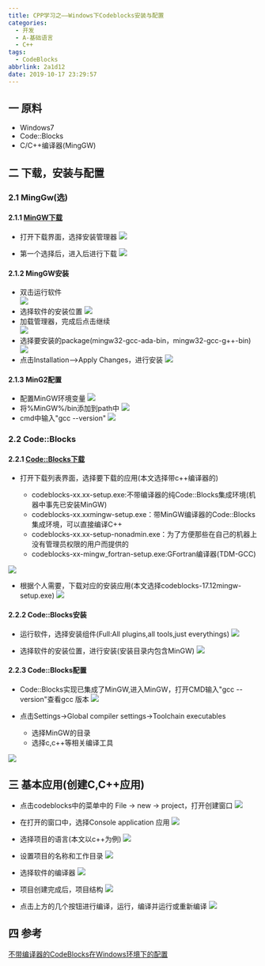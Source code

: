 ```yaml
---
title: CPP学习之——Windows下Codeblocks安装与配置
categories:
  - 开发
  - A-基础语言
  - C++
tags:
  - CodeBlocks
abbrlink: 2a1d12
date: 2019-10-17 23:29:57
---
```

## 一 原料
* Windows7
* Code::Blocks
* C/C++编译器(MingGW)

<!--more-->

## 二 下载，安装与配置

### 2.1 MingGw(选)

#### 2.1.1 [MinGW下载][1]
* 打开下载界面，选择安装管理器
![][2]

* 第一个选择后，进入后进行下载
![][3]

#### 2.1.2 MingGW安装
* 双击运行软件  	
![][4]
* 选择软件的安装位置 
![][5]
* 加载管理器，完成后点击继续   
![][6]
* 选择要安装的package(mingw32-gcc-ada-bin，mingw32-gcc-g++-bin)
![][7]
* 点击Installation——>Apply Changes，进行安装
![][8]

#### 2.1.3 MinG2配置
* 配置MinGW环境变量 
![][9]
* 将%MinGW%/bin添加到path中
![][10]
* cmd中输入"gcc --version" 
![][11]

### 2.2 Code::Blocks

#### 2.2.1 [Code::Blocks下载][12]
* 打开下载列表界面，选择要下载的应用(本文选择带c++编译器的)
	
	-  codeblocks-xx.xx-setup.exe:不带编译器的纯Code::Blocks集成环境(机器中事先已安装MinGW)
	-  codeblocks-xx.xxmingw-setup.exe：带MinGW编译器的Code::Blocks集成环境，可以直接编译C++
	-  codeblocks-xx.xx-setup-nonadmin.exe：为了方便那些在自己的机器上没有管理员权限的用户而提供的
	-  codeblocks-xx-mingw_fortran-setup.exe:GFortran编译器(TDM-GCC)


![][13]

* 根据个人需要，下载对应的安装应用(本文选择codeblocks-17.12mingw-setup.exe)
![][14]

#### 2.2.2 Code::Blocks安装
* 运行软件，选择安装组件(Full:All plugins,all tools,just everythings)
![][15]

* 选择软件的安装位置，进行安装(安装目录内包含MinGW)
![][16]

#### 2.2.3 Code::Blocks配置
* Code::Blocks实现已集成了MinGW,进入MinGW，打开CMD输入"gcc --version"查看gcc 版本
![][17]

* 点击Settings->Global compiler settings->Toolchain executables

	- 选择MinGW的目录
	- 选择c,c++等相关编译工具

![][18]

## 三 基本应用(创建C,C++应用)

* 点击codeblocks中的菜单中的 File -> new -> project，打开创建窗口 
![][19]

* 在打开的窗口中，选择Console application 应用
![][20]

* 选择项目的语言(本文以c++为例)
![][21]

* 设置项目的名称和工作目录
![][22]
* 选择软件的编译器
![][23]
* 项目创建完成后，项目结构
![][24]
* 点击上方的几个按钮进行编译，运行，编译并运行或重新编译
![][25]


## 四 参考
[不带编译器的CodeBlocks在Windows环境下的配置][26]




[1]: https://osdn.net/projects/mingw/releases/
[2]: https://cdn.staticaly.com/gh/PGzxc/CDN/master/blog-image/cpp-mingw-download-list.png
[3]: https://cdn.staticaly.com/gh/PGzxc/CDN/master/blog-image/cpp-mingw-download.png
[4]: https://cdn.staticaly.com/gh/PGzxc/CDN/master/blog-image/cpp-mingw-install-accept.png
[5]: https://cdn.staticaly.com/gh/PGzxc/CDN/master/blog-image/cpp-mingw-install-position.png
[6]: https://cdn.staticaly.com/gh/PGzxc/CDN/master/blog-image/cpp-mingw-install-position.png
[7]: https://cdn.staticaly.com/gh/PGzxc/CDN/master/blog-image/cpp-mingw-install-choice.png
[8]: https://cdn.staticaly.com/gh/PGzxc/CDN/master/blog-image/cpp-mingw-install-apply-change.png
[9]: https://cdn.staticaly.com/gh/PGzxc/CDN/master/blog-image/cpp-mingw-config-mingw.png
[10]: https://cdn.staticaly.com/gh/PGzxc/CDN/master/blog-image/cpp-mingw-path-add.png
[11]: https://cdn.staticaly.com/gh/PGzxc/CDN/master/blog-image/cpp-mingw-version.png
[12]:http://www.codeblocks.org/downloads/26
[13]: https://cdn.staticaly.com/gh/PGzxc/CDN/master/blog-image/cpp-codeblocks-download-list.png
[14]: https://cdn.staticaly.com/gh/PGzxc/CDN/master/blog-image/cpp-codeblocks-download.png
[15]: https://cdn.staticaly.com/gh/PGzxc/CDN/master/blog-image/cpp-codeblcoks-install-component.png
[16]: https://cdn.staticaly.com/gh/PGzxc/CDN/master/blog-image/cpp-codeblocks-mingw.png
[17]: https://cdn.staticaly.com/gh/PGzxc/CDN/master/blog-image/cpp-codeblocks-mingw-version.png
[18]: https://cdn.staticaly.com/gh/PGzxc/CDN/master/blog-image/cpp-codeblocks-directory-tools.png
[19]: https://cdn.staticaly.com/gh/PGzxc/CDN/master/blog-image/cpp-codeblocks-new-project.png
[20]: https://cdn.staticaly.com/gh/PGzxc/CDN/master/blog-image/cpp-codeblocks-console-application.png
[21]: https://cdn.staticaly.com/gh/PGzxc/CDN/master/blog-image/cpp-codeblocks-c-cpp-select.png
[22]: https://cdn.staticaly.com/gh/PGzxc/CDN/master/blog-image/cpp-codeblocks-file-create.png
[23]: https://cdn.staticaly.com/gh/PGzxc/CDN/master/blog-image/cpp-codeblocks-compiler.png
[24]: https://cdn.staticaly.com/gh/PGzxc/CDN/master/blog-image/cpp-codeblocks-create-finish.png
[25]: https://cdn.staticaly.com/gh/PGzxc/CDN/master/blog-image/cpp-codeblocks-build-run.png
[26]:https://jingyan.baidu.com/article/915fc414e8838051394b209b.html